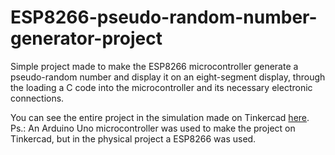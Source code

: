 # ESP8266-pseudo-random-number-generator-project
 Simple project made to make the ESP8266 microcontroller generate a pseudo-random number and display it on an eight-segment display, through the loading a C code into the microcontroller and its necessary electronic connections.
 
 You can see the entire project in the simulation made on Tinkercad [here](https://www.tinkercad.com/things/hn9caEbmN48?sharecode=cbTfqJsn5fzH3ZR2SPngAn2VXNlx-InwKBurThk2KHI).   
 Ps.: An Arduino Uno microcontroller was used to make the project on Tinkercad, but in the physical project a ESP8266 was used.
